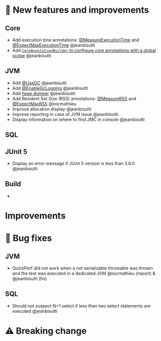 
# 🚀 New features and improvements

## Core
* Add execution time annotations: [@MeasureExecutionTime](https://github.com/quick-perf/doc/wiki/core-annotations#measureexecutiontime) and [@ExpectMaxExecutionTime](https://github.com/quick-perf/doc/wiki/core-annotations#expectmaxexecutiontime) @jeanbisutti
* Add [`CoreAnnotationBuilder` to configure core annotations with a global scope](https://github.com/quick-perf/doc/wiki/core-annotations#configure-core-annotations-with-a-global-scope) @jeanbisutti

## JVM

* Add [@UseGC](https://github.com/quick-perf/doc/wiki/JVM-annotations#usegc) @jeanbisutti
* Add [@EnableGcLogging](https://github.com/quick-perf/doc/wiki/JVM-annotations#enablegclogging) @jeanbisutti 
* Add [heap dumper](https://github.com/quick-perf/doc/wiki/JVM-annotations#heapdumper) @jeanbisutti
* Add Resident Set Size (RSS) annotations: [@MeasureRSS](https://github.com/quick-perf/doc/wiki/JVM-annotations#measurerss) and [@ExpectMaxRSS](https://github.com/quick-perf/doc/wiki/JVM-annotations#expectmaxrss) @loicmathieu 
* Improve allocation display @jeanbisutti  
* Improve reporting in case of JVM issue @jeanbisutti 
* Display information on where to find JMC in console @jeanbisutti 

## SQL

## JUnit 5
* Display an error message if JUnit 5 version is less than 5.6.0  @jeanbisutti 


## Build
* 


# Improvements


# 🐛 Bug fixes

## JVM
* QuickPerf did not work when a not serializable throwable was thrown and the test was executed in a dedicated  JVM @loicmathieu (report) &  @jeanbisutti (fix)

## SQL
*  Should not suspect N+1 select if less than two select statements are executed @jeanbisutti 

#  ⚠️ Breaking change